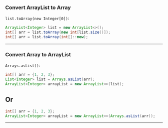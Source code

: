 ### Convert ArrayList to Array

`list.toArray(new Integer[0])`:
```java
ArrayList<Integer> list = new ArrayList<>();
int[] arr = list.toArray(new int[list.size()]);
int[] arr = list.toArray(int[]::new); 
```
___________________________________________________________________________
### Convert Array to ArrayList

`Arrays.asList()`:
```java
int[] arr = {1, 2, 3};
List<Integer> list = Arrays.asList(arr);
ArrayList<Integer> arrayList = new ArrayList<>(list);
```
## Or
```java
int[] arr = {1, 2, 3};
ArrayList<Integer> arrayList = new ArrayList<>(Arrays.asList(arr));
```
______________________________________________________________________________